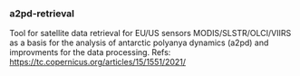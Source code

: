 ### a2pd-retrieval
Tool for satellite data retrieval for EU/US sensors MODIS/SLSTR/OLCI/VIIRS as a basis for the analysis of antarctic polyanya dynamics (a2pd) and improvments for the data processing.
Refs: https://tc.copernicus.org/articles/15/1551/2021/
